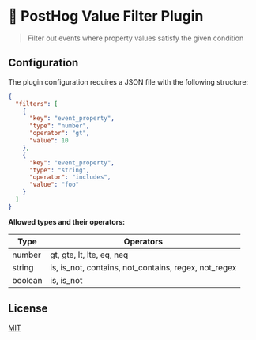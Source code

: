 # 🦔 PostHog Value Filter Plugin

> Filter out events where property values satisfy the given condition

## Configuration

The plugin configuration requires a JSON file with the following structure:

```json
{
  "filters": [
    {
      "key": "event_property",
      "type": "number",
      "operator": "gt",
      "value": 10
    },
    {
      "key": "event_property",
      "type": "string",
      "operator": "includes",
      "value": "foo"
    }
  ]
}
```

**Allowed types and their operators:**

| Type    | Operators                                            |
| ------- | ---------------------------------------------------- |
| number  | gt, gte, lt, lte, eq, neq                            |
| string  | is, is_not, contains, not_contains, regex, not_regex |
| boolean | is, is_not                                           |

## License

[MIT](LICENSE)
